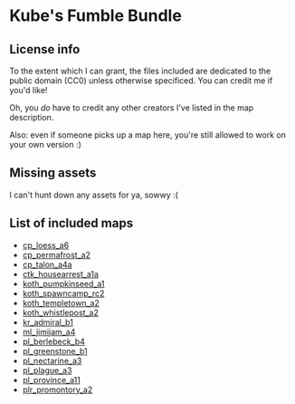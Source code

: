# Kube's Fumble Bundle

## License info
To the extent which I can grant, the files included are dedicated to the public domain (CC0) unless otherwise specificed. You can credit me if you'd like!

Oh, you *do* have to credit any other creators I've listed in the map description.

Also: even if someone picks up a map here, you're still allowed to work on your own version :)

## Missing assets
I can't hunt down any assets for ya, sowwy :(

## List of included maps

- [cp_loess_a6](https://tf2maps.net/downloads/loess.1951/)
- [cp_permafrost_a2](https://tf2maps.net/downloads/permafrost.820/)
- [cp_talon_a4a](https://tf2maps.net/downloads/talon.711/)
- [ctk_housearrest_a1a](https://tf2maps.net/downloads/house-arrest.5588/)
- [koth_pumpkinseed_a1](https://tf2maps.net/downloads/pumpkinseed.795/)
- [koth_spawncamp_rc2](https://tf2maps.net/downloads/spawncamp.1763/)
- [koth_templetown_a2](https://tf2maps.net/downloads/templetown.2828/)
- [koth_whistlepost_a2](https://tf2maps.net/downloads/whistlepost.818/)
- [kr_admiral_b1](https://tf2maps.net/downloads/admiral.4129/)
- [ml_jimijam_a4](https://tf2maps.net/downloads/jimijam.823/)
- [pl_berlebeck_b4](https://tf2maps.net/downloads/berlebeck.7459/)
- [pl_greenstone_b1](https://tf2maps.net/downloads/greenstone.1485/)
- [pl_nectarine_a3](https://tf2maps.net/downloads/nectarine.2939/)
- [pl_plague_a3](https://tf2maps.net/downloads/plague.9131/)
- [pl_province_a11](https://tf2maps.net/downloads/province.4717/)
- [plr_promontory_a2](https://tf2maps.net/downloads/promontory.819/)
